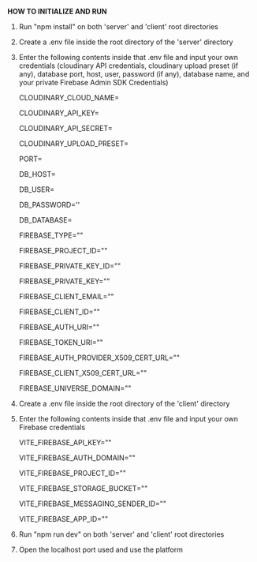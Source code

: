 **HOW TO INITIALIZE AND RUN**

1. Run "npm install" on both 'server' and 'client' root directories
2. Create a .env file inside the root directory of the 'server' directory
3. Enter the following contents inside that .env file and input your own credentials (cloudinary API credentials, cloudinary upload preset (if any), database port, host, user, password (if any), database name, and your private Firebase Admin SDK Credentials)

    CLOUDINARY_CLOUD_NAME=

    CLOUDINARY_API_KEY=

    CLOUDINARY_API_SECRET=

    CLOUDINARY_UPLOAD_PRESET=

    PORT=

    DB_HOST=

    DB_USER=

    DB_PASSWORD=''

    DB_DATABASE=

    FIREBASE_TYPE=""

    FIREBASE_PROJECT_ID=""

    FIREBASE_PRIVATE_KEY_ID=""

    FIREBASE_PRIVATE_KEY=""

    FIREBASE_CLIENT_EMAIL=""

    FIREBASE_CLIENT_ID=""

    FIREBASE_AUTH_URI=""

    FIREBASE_TOKEN_URI=""

    FIREBASE_AUTH_PROVIDER_X509_CERT_URL=""

    FIREBASE_CLIENT_X509_CERT_URL=""

    FIREBASE_UNIVERSE_DOMAIN=""

4. Create a .env file inside the root directory of the 'client' directory
5. Enter the following contents inside that .env file and input your own Firebase credentials

     VITE_FIREBASE_API_KEY=""

     VITE_FIREBASE_AUTH_DOMAIN=""

     VITE_FIREBASE_PROJECT_ID=""

     VITE_FIREBASE_STORAGE_BUCKET=""

     VITE_FIREBASE_MESSAGING_SENDER_ID=""

     VITE_FIREBASE_APP_ID=""
    
6. Run "npm run dev" on both 'server' and 'client' root directories
7. Open the localhost port used and use the platform
